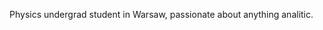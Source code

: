 Physics undergrad student in Warsaw, passionate about anything analitic.


<!---
aryal1/aryal1 is a ✨ special ✨ repository because its `README.md` (this file) appears on your GitHub profile.
You can click the Preview link to take a look at your changes.
--->
